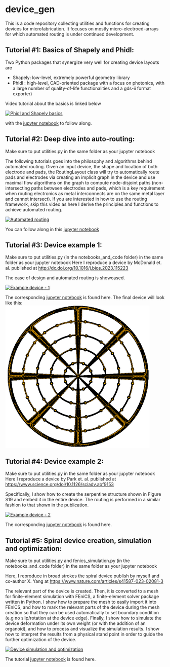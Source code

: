 # device_gen
This is a code repository collecting utilities and functions for creating devices for microfabrication. It focuses on mostly micro-electroed-arrays for which automated routing is under continued development.

## Tutorial #1: Basics of Shapely and Phidl:
Two Python packages that synergize very well for creating device layouts are 
- Shapely: low-level, extremely powerful geometry library
- Phidl : high-level, CAD-oriented package with a focus on photonics, with a large number of quality-of-life functionalities and a gds-ii format exporter)

Video tutorial about the basics is linked below

[![Phidl and Shapely basics](https://img.youtube.com/vi/8cDB7dCHEBI/0.jpg)](https://www.youtube.com/watch?v=8cDB7dCHEBI) 

with the [jupyter notebook](https://github.com/sciforro/device_gen/blob/main/notebooks_and_code/1_Video_tutorial_basics.ipynb)
 to follow along.

## Tutorial #2: Deep dive into auto-routing:
Make sure to put utilities.py in the same folder as your jupyter notebook

The following tutorials goes into the philosophy and algorithms behind automated routing. Given an input device, the shape and location of both electrode and pads, the RoutingLayout class will try to automatically route pads and electrodes via creating an implicit graph in the device and use maximal flow algorithms on the graph to compute node-disjoint paths (non-intersecting paths between electrodes and pads, which is a key requirement when routing electronics as metal interconnects are on the same metal layer and cannot intersect). If you are interested in how to use the routing framework, skip this video as here I derive the principles and functions to achieve automated routing.

[![Automated routing](https://img.youtube.com/vi/23VDh5naxl4/0.jpg)](https://www.youtube.com/watch?v=23VDh5naxl4) 

You can follow along in this [jupyter notebook](https://github.com/sciforro/device_gen/blob/main/notebooks_and_code/2_Video_tutorial_on_routing.ipynb)

## Tutorial #3: Device example 1:
Make sure to put utilities.py (in the notebooks_and_code folder) in the same folder as your jupyter notebook
Here I reproduce a device by McDonald et. al. published at http://dx.doi.org/10.1016/j.bios.2023.115223 

The ease of design and automated routing is showcased. 

[![Example device - 1](https://img.youtube.com/vi/I84Mfm7iDBs/0.jpg)](https://www.youtube.com/watch?v=I84Mfm7iDBs)

The corresponding [jupyter notebook](https://github.com/sciforro/device_gen/blob/main/notebooks_and_code/3_Video_tutorial_device_McDonald.ipynb) is found here. The final device will look like this: <img align="center" height="450" src="https://github.com/sciforro/device_gen/blob/main/images/dev1.png">


## Tutorial #4: Device example 2:
Make sure to put utilities.py in the same folder as your jupyter notebook
Here I reproduce a device by Park et. al. published at https://www.science.org/doi/10.1126/sciadv.abf9153 

Specifically, I show how to create the serpentine structure shown in Figure S19 and embed it in the entire device. The routing is performed in a similar fashion to that shown in the publication.

[![Example device - 2](https://img.youtube.com/vi/OHwyicW2AnE/0.jpg)](https://www.youtube.com/watch?v=OHwyicW2AnE)

The corresponding [jupyter notebook](https://github.com/sciforro/device_gen/blob/main/notebooks_and_code/4_Video_Tutorial_device_Park.ipynb)  is found here.

## Tutorial #5: Spiral device creation, simulation and optimization:
Make sure to put utilities.py and fenics_simulation.py  (in the notebooks_and_code folder) in the same folder as your jupyter notebook

Here, I reproduce in broad strokes the spiral device publish by myself and co-author X. Yang at https://www.nature.com/articles/s41587-023-02081-3 

The relevant part of the device is created. Then, it is converted to a mesh for finite-element simulation with FEniCS, a finite-element solver package written in Python. I show how to prepare the mesh to easily import it into FEniCS, and how to mark the relevant parts of the device during the mesh creation so that they can be used automatically to set boundary condition (e.g no slip/rotation at the device edge). Finally, I show how to simulate the device deformation under its own weight (or with the addition of an organoid), and how to process and visualize the simulation results. I show how to interpret the results from a physical stand point in order to guide the further optimization of the device.

[![Device simulation and optimization](https://img.youtube.com/vi/UfntaHuc6hc/0.jpg)](https://www.youtube.com/watch?v=UfntaHuc6hc)

The tutorial [jupyter notebook](https://github.com/sciforro/device_gen/blob/main/notebooks_and_code/5_Video_tutorial_Kirigami_full.ipynb)  is found here.






